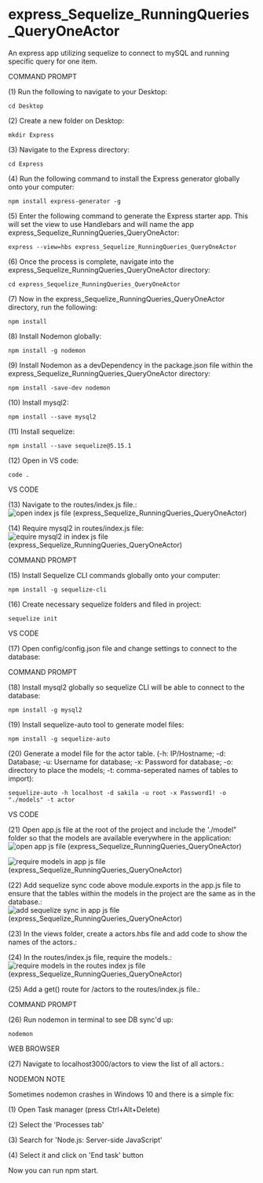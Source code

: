 # express_Sequelize_RunningQueries_QueryOneActor
An express app utilizing sequelize to connect to mySQL and running specific query for one item. 

COMMAND PROMPT

(1) Run the following to navigate to your Desktop: 

    cd Desktop

(2) Create a new folder on Desktop: 

    mkdir Express

(3) Navigate to the Express directory: 

    cd Express

(4) Run the following command to install the Express generator globally onto your computer: 

    npm install express-generator -g

(5) Enter the following command to generate the Express starter app. This will set the view to use Handlebars and will name the app express_Sequelize_RunningQueries_QueryOneActor: 

    express --view=hbs express_Sequelize_RunningQueries_QueryOneActor

(6) Once the process is complete, navigate into the express_Sequelize_RunningQueries_QueryOneActor directory: 

    cd express_Sequelize_RunningQueries_QueryOneActor

(7) Now in the express_Sequelize_RunningQueries_QueryOneActor directory, run the following: 

    npm install

(8) Install Nodemon globally: 

    npm install -g nodemon
    
(9) Install Nodemon as a devDependency in the package.json file within the express_Sequelize_RunningQueries_QueryOneActor directory:

    npm install -save-dev nodemon
    
(10) Install mysql2:

    npm install --save mysql2

(11) Install sequelize: 

    npm install --save sequelize@5.15.1

(12) Open in VS code:

    code . 


VS CODE

(13) Navigate to the routes/index.js file.: ![open index js file (express_Sequelize_RunningQueries_QueryOneActor)](https://user-images.githubusercontent.com/35668707/68999242-04f79700-088c-11ea-8005-c358fecca4e3.JPG)

(14) Require mysql2 in routes/index.js file: ![equire mysql2 in index js file (express_Sequelize_RunningQueries_QueryOneActor)](https://user-images.githubusercontent.com/35668707/68999260-57d14e80-088c-11ea-931f-d12d7416db55.JPG)


COMMAND PROMPT

(15) Install Sequelize CLI commands globally onto your computer: 

    npm install -g sequelize-cli

(16) Create necessary sequelize folders and filed in project:

    sequelize init
    

VS CODE

(17) Open config/config.json file and change settings to connect to the database: 

COMMAND PROMPT

(18) Install mysql2 globally so sequelize CLI will be able to connect to the database:

    npm install -g mysql2
    
(19) Install sequelize-auto tool to generate model files: 

    npm install -g sequelize-auto

(20) Generate a model file for the actor table. (-h: IP/Hostname; -d: Database; -u: Username for database; -x: Password for database; -o: directory to place the models; -t: comma-seperated names of tables to import):  

    sequelize-auto -h localhost -d sakila -u root -x Password1! -o "./models" -t actor
    
VS CODE

(21) Open app.js file at the root of the project and include the './model" folder so that the models are available everywhere in the application: ![open app js file (express_Sequelize_RunningQueries_QueryOneActor)](https://user-images.githubusercontent.com/35668707/68999221-ad592b80-088b-11ea-9091-7c67a636e160.JPG)

![require models in app js file (express_Sequelize_RunningQueries_QueryOneActor)](https://user-images.githubusercontent.com/35668707/68999230-d4aff880-088b-11ea-9aaa-0dae418b1aa4.JPG)

(22) Add sequelize sync code above module.exports in the app.js file to ensure that the tables within the models in the project are the same as in the database.: ![add sequelize sync in app js file (express_Sequelize_RunningQueries_QueryOneActor)](https://user-images.githubusercontent.com/35668707/68999272-9a932680-088c-11ea-8bea-2604d3c1637e.JPG)

(23) In the views folder, create a actors.hbs file and add code to show the names of the actors.: 

(24) In the routes/index.js file, require the models.: ![require models in the routes index js file (express_Sequelize_RunningQueries_QueryOneActor)](https://user-images.githubusercontent.com/35668707/68999252-2b1d3700-088c-11ea-8400-bb4d1bddde9b.JPG)


(25) Add a get() route for /actors to the routes/index.js file.: 

COMMAND PROMPT

(26) Run nodemon in terminal to see DB sync'd up: 

    nodemon

WEB BROWSER

(27) Navigate to localhost3000/actors to view the list of all actors.: 


NODEMON NOTE

Sometimes nodemon crashes in Windows 10 and there is a simple fix:

(1) Open Task manager (press Ctrl+Alt+Delete)

(2) Select the 'Processes tab'

(3) Search for 'Node.js: Server-side JavaScript'

(4) Select it and click on 'End task' button

Now you can run npm start.
